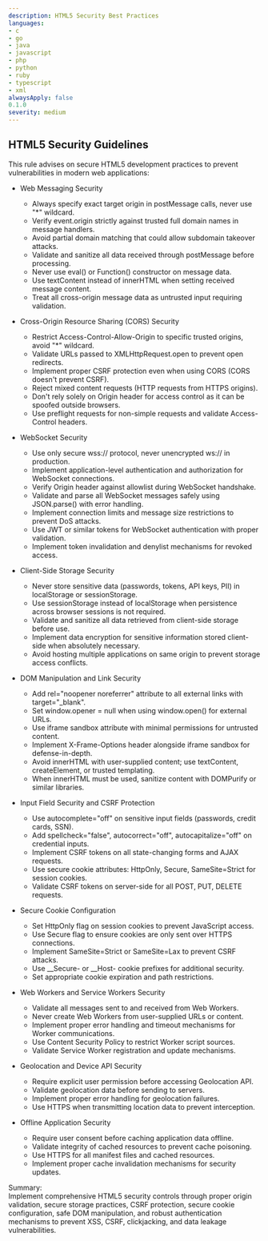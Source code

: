 ```yaml
---
description: HTML5 Security Best Practices
languages:
- c
- go
- java
- javascript
- php
- python
- ruby
- typescript
- xml
alwaysApply: false
0.1.0
severity: medium
---
```


## HTML5 Security Guidelines

This rule advises on secure HTML5 development practices to prevent vulnerabilities in modern web applications:

- Web Messaging Security
  - Always specify exact target origin in postMessage calls, never use "*" wildcard.
  - Verify event.origin strictly against trusted full domain names in message handlers.
  - Avoid partial domain matching that could allow subdomain takeover attacks.
  - Validate and sanitize all data received through postMessage before processing.
  - Never use eval() or Function() constructor on message data.
  - Use textContent instead of innerHTML when setting received message content.
  - Treat all cross-origin message data as untrusted input requiring validation.

- Cross-Origin Resource Sharing (CORS) Security
  - Restrict Access-Control-Allow-Origin to specific trusted origins, avoid "*" wildcard.
  - Validate URLs passed to XMLHttpRequest.open to prevent open redirects.
  - Implement proper CSRF protection even when using CORS (CORS doesn't prevent CSRF).
  - Reject mixed content requests (HTTP requests from HTTPS origins).
  - Don't rely solely on Origin header for access control as it can be spoofed outside browsers.
  - Use preflight requests for non-simple requests and validate Access-Control headers.

- WebSocket Security
  - Use only secure wss:// protocol, never unencrypted ws:// in production.
  - Implement application-level authentication and authorization for WebSocket connections.
  - Verify Origin header against allowlist during WebSocket handshake.
  - Validate and parse all WebSocket messages safely using JSON.parse() with error handling.
  - Implement connection limits and message size restrictions to prevent DoS attacks.
  - Use JWT or similar tokens for WebSocket authentication with proper validation.
  - Implement token invalidation and denylist mechanisms for revoked access.

- Client-Side Storage Security
  - Never store sensitive data (passwords, tokens, API keys, PII) in localStorage or sessionStorage.
  - Use sessionStorage instead of localStorage when persistence across browser sessions is not required.
  - Validate and sanitize all data retrieved from client-side storage before use.
  - Implement data encryption for sensitive information stored client-side when absolutely necessary.
  - Avoid hosting multiple applications on same origin to prevent storage access conflicts.

- DOM Manipulation and Link Security
  - Add rel="noopener noreferrer" attribute to all external links with target="_blank".
  - Set window.opener = null when using window.open() for external URLs.
  - Use iframe sandbox attribute with minimal permissions for untrusted content.
  - Implement X-Frame-Options header alongside iframe sandbox for defense-in-depth.
  - Avoid innerHTML with user-supplied content; use textContent, createElement, or trusted templating.
  - When innerHTML must be used, sanitize content with DOMPurify or similar libraries.

- Input Field Security and CSRF Protection
  - Use autocomplete="off" on sensitive input fields (passwords, credit cards, SSN).
  - Add spellcheck="false", autocorrect="off", autocapitalize="off" on credential inputs.
  - Implement CSRF tokens on all state-changing forms and AJAX requests.
  - Use secure cookie attributes: HttpOnly, Secure, SameSite=Strict for session cookies.
  - Validate CSRF tokens on server-side for all POST, PUT, DELETE requests.

- Secure Cookie Configuration
  - Set HttpOnly flag on session cookies to prevent JavaScript access.
  - Use Secure flag to ensure cookies are only sent over HTTPS connections.
  - Implement SameSite=Strict or SameSite=Lax to prevent CSRF attacks.
  - Use __Secure- or __Host- cookie prefixes for additional security.
  - Set appropriate cookie expiration and path restrictions.

- Web Workers and Service Workers Security
  - Validate all messages sent to and received from Web Workers.
  - Never create Web Workers from user-supplied URLs or content.
  - Implement proper error handling and timeout mechanisms for Worker communications.
  - Use Content Security Policy to restrict Worker script sources.
  - Validate Service Worker registration and update mechanisms.

- Geolocation and Device API Security
  - Require explicit user permission before accessing Geolocation API.
  - Validate geolocation data before sending to servers.
  - Implement proper error handling for geolocation failures.
  - Use HTTPS when transmitting location data to prevent interception.

- Offline Application Security
  - Require user consent before caching application data offline.
  - Validate integrity of cached resources to prevent cache poisoning.
  - Use HTTPS for all manifest files and cached resources.
  - Implement proper cache invalidation mechanisms for security updates.

Summary:  
Implement comprehensive HTML5 security controls through proper origin validation, secure storage practices, CSRF protection, secure cookie configuration, safe DOM manipulation, and robust authentication mechanisms to prevent XSS, CSRF, clickjacking, and data leakage vulnerabilities.